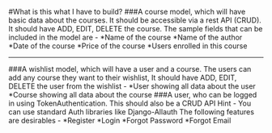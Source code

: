 #What is this what I have to build?
###A course model, which will have basic data about the courses. It should be accessible via a rest API (CRUD). It should have ADD, EDIT, DELETE the course. The sample fields that can be included in the model are -
*Name of the course
*Name of the author
*Date of the course
*Price of the course
*Users enrolled in this course

---
###A wishlist model, which will have a user and a course. The users can add any course they want to their wishlist, It should have ADD, EDIT, DELETE the user from the wishlist -
*User showing all data about the user
*Course showing all data about the course
###A user, who can be logged in using TokenAuthentication. This should also be a CRUD API
Hint - You can use standard Auth libraries like Django-Allauth
The following features are desirables - 
*Register
*Login
*Forgot Password
*Forgot Email

